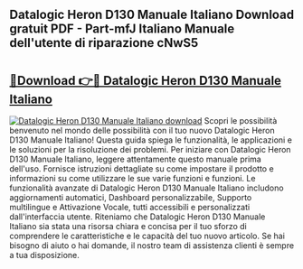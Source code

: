 ## Datalogic Heron D130 Manuale Italiano Download gratuit PDF - Part-mfJ Italiano Manuale dell'utente di riparazione cNwS5

# <h2><a href="http://dfcubh.blite.top/?on=Datalogic+Heron+D130+Manuale+Italiano">🔗Download 👉🔴 Datalogic Heron D130 Manuale Italiano</a></h2>

[![Datalogic Heron D130 Manuale Italiano download](https://i.imgur.com/lujVjoI.png)](http://dfcubh.blite.top/?on=Datalogic+Heron+D130+Manuale+Italiano)
Scopri le possibilità benvenuto nel mondo delle possibilità con il tuo nuovo Datalogic Heron D130 Manuale Italiano! Questa guida spiega le funzionalità, le applicazioni e le soluzioni per la risoluzione dei problemi. Per iniziare con Datalogic Heron D130 Manuale Italiano, leggere attentamente questo manuale prima dell'uso. Fornisce istruzioni dettagliate su come impostare il prodotto e informazioni su come utilizzare le sue varie funzioni e funzioni. Le funzionalità avanzate di Datalogic Heron D130 Manuale Italiano includono aggiornamenti automatici, Dashboard personalizzabile, Supporto multilingue e Attivazione Vocale, tutti accessibili e personalizzati dall'interfaccia utente. Riteniamo che Datalogic Heron D130 Manuale Italiano sia stata una risorsa chiara e concisa per il tuo sforzo di comprendere le caratteristiche e le capacità del tuo nuovo articolo. Se hai bisogno di aiuto o hai domande, il nostro team di assistenza clienti è sempre a tua disposizione.
